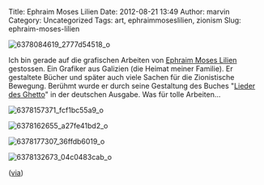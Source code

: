 Title: Ephraim Moses Lilien
Date: 2012-08-21 13:49
Author: marvin
Category: Uncategorized
Tags: art, ephraimmoseslilien, zionism
Slug: ephraim-moses-lilien

![6378084619_2777d54518_o]({static}/images/6378084619_2777d54518_o.jpg)

Ich bin gerade auf die grafischen Arbeiten von [Ephraim Moses
Lilien](http://de.wikipedia.org/wiki/E._M._Lilien) gestossen. Ein
Grafiker aus Galizien (die Heimat meiner Familie). Er gestaltete Bücher
und später auch viele Sachen für die Zionistische Bewegung. Berühmt
wurde er durch seine Gestaltung des Buches "[Lieder des
Ghetto](http://openlibrary.org/books/OL14020053M/Lieder_des_Ghetto.)" in
der deutschen Ausgabe. Was für tolle Arbeiten...

![6378157371_fcf1bc55a9_o]({static}/images/6378157371_fcf1bc55a9_o.jpg)

![6378162655_a27fe41bd2_o]({static}/images/6378162655_a27fe41bd2_o.jpg)

![6378177307_36ffdb6019_o]({static}/images/6378177307_36ffdb6019_o.jpg)

![6378132673_04c0483cab_o]({static}/images/6378132673_04c0483cab_o.jpg)

([via](http://www.johncoulthart.com/feuilleton/2012/08/21/ephraim-moses-liliens-lieder-des-ghetto/))

